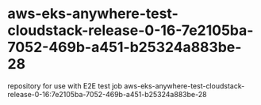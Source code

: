 # aws-eks-anywhere-test-cloudstack-release-0-16-7e2105ba-7052-469b-a451-b25324a883be-28
repository for use with E2E test job aws-eks-anywhere-test-cloudstack-release-0-16:7e2105ba-7052-469b-a451-b25324a883be-28
